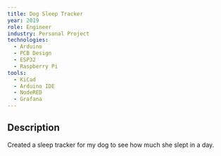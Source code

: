```yaml
---
title: Dog Sleep Tracker
year: 2019
role: Engineer
industry: Personal Project
technologies:
  - Arduino
  - PCB Design
  - ESP32
  - Raspberry Pi
tools:
  - KiCad
  - Arduino IDE
  - NodeRED
  - Grafana
---
```


## Description

Created a sleep tracker for my dog to see how much she slept in a day.

